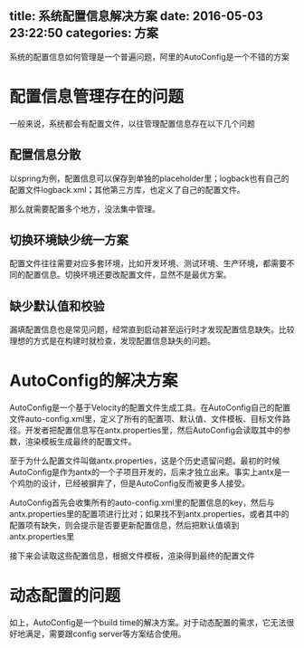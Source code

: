title: 系统配置信息解决方案
date: 2016-05-03 23:22:50
categories: 方案
---
系统的配置信息如何管理是一个普遍问题，阿里的AutoConfig是一个不错的方案
<!--more-->

# 配置信息管理存在的问题

一般来说，系统都会有配置文件，以往管理配置信息存在以下几个问题

## 配置信息分散

以spring为例，配置信息可以保存到单独的placeholder里；logback也有自己的配置文件logback.xml；其他第三方库，也定义了自己的配置文件。

那么就需要配置多个地方，没法集中管理。

## 切换环境缺少统一方案

配置文件往往需要对应多套环境，比如开发环境、测试环境、生产环境，都需要不同的配置信息。切换环境还要改配置文件，显然不是最优方案。

## 缺少默认值和校验

漏填配置信息也是常见问题，经常直到启动甚至运行时才发现配置信息缺失。比较理想的方式是在构建时就检查，发现配置信息缺失的问题。

# AutoConfig的解决方案

AutoConfig是一个基于Velocity的配置文件生成工具。在AutoConfig自己的配置文件auto-config.xml里，定义了所有的配置项、默认值、文件模板、目标文件路径。开发者把配置信息写在antx.properties里，然后AutoConfig会读取其中的参数，渲染模板生成最终的配置文件。

至于为什么配置文件叫做antx.properties，这是个历史遗留问题。最初的时候AutoConfig是作为antx的一个子项目开发的，后来才独立出来。事实上antx是一个鸡肋的设计，已经被摒弃了，但是AutoConfig反而被更多人接受。

AutoConfig首先会收集所有的auto-config.xml里的配置信息的key，然后与antx.properties里的配置项进行比对；如果找不到antx.properties，或者其中的配置项有缺失，则会提示是否要更新配置信息，然后把默认值填到antx.properties里

接下来会读取这些配置信息，根据文件模板，渲染得到最终的配置文件

# 动态配置的问题

如上，AutoConfig是一个build time的解决方案。对于动态配置的需求，它无法很好地满足，需要跟config server等方案结合使用。